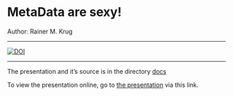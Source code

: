 MetaData are sexy!
================
Author: Rainer M. Krug

-----

[![DOI](https://zenodo.org/badge/DOI/10.5281/zenodo.3246326.svg)](https://doi.org/10.5281/zenodo.3246326)

-----

The presentation and it’s source is in the directory
[docs](https://github.com/rkrug/metadata_is_sexy/tree/master/docs)

To view the presentation online, go to [the
presentation](https://rkrug.github.io/metadata_is_sexy/metadata_is_sexy.html)
via this link.
